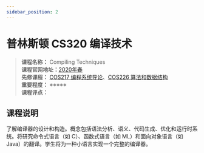 ```yaml
---
sidebar_position: 2
---
```


# 普林斯顿 CS320 编译技术

>**课程名称：** Compiling Techniques      
**课程官网地址：**[2020年春](https://www.cs.princeton.edu/courses/archive/spring20/cos320/)    
**先修课程：** [COS217 编程系统导论](https://hackway.org/docs/cs/freshman/cpp/cos217)、[COS226 算法和数据结构](https://hackway.org/docs/cs/freshman/datastructure/cos226)    
**重要程度：** ※※※※※  
**课程评点：** 

## 课程说明
了解编译器的设计和构造。概念包括语法分析、语义、代码生成、优化和运行时系统。将研究命令式语言（如 C）、函数式语言（如 ML）和面向对象语言（如 Java）的翻译。学生将为一种小语言实现一个完整的编译器。






